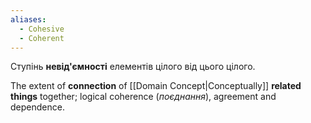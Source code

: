 ```yaml
---
aliases:
  - Cohesive
  - Coherent
---
```

Ступінь **невід'ємності** елементів цілого від цього цілого.

The extent of **connection** of [[Domain Concept|Conceptually]] **related things** together; logical coherence (*поєднання*), agreement and dependence.
